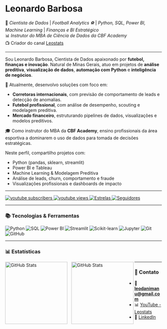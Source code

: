 # Leonardo Barbosa

🎯 *Cientista de Dados* | *Football Analytics ⚽* | *Python, SQL, Power BI, Machine Learning* | *Finanças e BI Estratégico*  
📊 *Instrutor do MBA de Ciência de Dados da CBF Academy*  
📺 Criador do canal [Leostats](https://www.youtube.com/@leostats)

---

Sou Leonardo Barbosa, Cientista de Dados apaixonado por **futebol, finanças e inovação**. Natural de Minas Gerais, atuo em projetos de **análise preditiva**, **visualização de dados**, **automação com Python** e **inteligência de negócios**.

💼 Atualmente, desenvolvo soluções com foco em:
- **Corretoras internacionais**, com previsão de comportamento de leads e detecção de anomalias.
- **Futebol profissional**, com análise de desempenho, scouting e modelagem preditiva.
- **Mercado financeiro**, estruturando pipelines de dados, visualizações e modelos preditivos.

🎓 Como instrutor do MBA da **CBF Academy**, ensino profissionais da área esportiva a dominarem o uso de dados para tomada de decisões estratégicas.

Neste perfil, compartilho projetos com:
- Python (pandas, sklearn, streamlit)
- Power BI e Tableau
- Machine Learning & Modelagem Preditiva
- Análise de leads, churn, comportamento e fraude
- Visualizações profissionais e dashboards de impacto

---

<p align="left">
    <a href="https://www.youtube.com/@leonardobarbosa777?sub_confirmation=1">
        <img 
            alt="youtube subscribers" 
            title="Inscreva-se no meu canal" 
            src="https://custom-icon-badges.demolab.com/youtube/channel/subscribers/UCk_hE-8Pn5Y47NrXA9-lRpw?color=%23E05D44&label=Inscreva-se&logo=video&logoColor=white&style=for-the-badge&labelColor=CE4630"
        />
    </a>
    <a href="https://www.youtube.com/@leonardobarbosa777">
        <img 
            alt="youtube views" 
            title="Vizualizações no YouTube" 
            src="https://custom-icon-badges.demolab.com/youtube/channel/views/UCk_hE-8Pn5Y47NrXA9-lRpw?color=%23E1AD0E&logo=eye&logoColor=white&style=for-the-badge&labelColor=C79600"
        />
    </a> 
    <a href="https://github.com/leojoker?tab=repositories&sort=stargazers">
        <img 
            alt="Estrelas" 
            title="Estrelas" 
            src="https://custom-icon-badges.demolab.com/github/stars/leojoker?color=55960c&style=for-the-badge&labelColor=488207&logo=star&label=estrelas"
        />
    </a>
    <a href="https://github.com/leojoker?tab=followers">
        <img 
            alt="Seguidores" 
            title="Me siga no GitHub" 
            src="https://custom-icon-badges.demolab.com/github/followers/leojoker?color=236ad3&labelColor=1155ba&style=for-the-badge&logo=github&label=Seguidores&logoColor=white"
        />
    </a>
</p>

---

### 📚 Tecnologias & Ferramentas

![Python](https://img.shields.io/badge/Python-3776AB?style=flat&logo=python&logoColor=white)
![SQL](https://img.shields.io/badge/SQL-4479A1?style=flat&logo=mysql&logoColor=white)
![Power BI](https://img.shields.io/badge/Power%20BI-F2C811?style=flat&logo=powerbi&logoColor=black)
![Streamlit](https://img.shields.io/badge/Streamlit-FF4B4B?style=flat&logo=streamlit&logoColor=white)
![Scikit-learn](https://img.shields.io/badge/Scikit--learn-F7931E?style=flat&logo=scikit-learn&logoColor=white)
![Jupyter](https://img.shields.io/badge/Jupyter-F37626?style=flat&logo=jupyter&logoColor=white)
![Git](https://img.shields.io/badge/Git-F05032?style=flat&logo=git&logoColor=white)
![GitHub](https://img.shields.io/badge/GitHub-181717?style=flat&logo=github&logoColor=white)

---

### 📊 Estatísticas

<p>
  <img 
    align="left" 
    alt="GitHub Stats" 
    height="200" 
    style="padding-right: 10px;" 
    src="https://github-readme-stats.vercel.app/api?username=leojoker&show_icons=true&theme=tokyonight&include_all_commits=true&locale=pt-br" 
  />

<img 
      align="left" 
      alt="GitHub Stats" 
      height="200" 
      src="https://github-readme-stats.vercel.app/api/top-langs/?username=leojoker&theme=tokyonight&layout=compact&custom_title=Tecnologias&langs_count=9" 
  />


</p>


---

### 📎 Contato
- 📧 **leodanimanu@gmail.com**
- 📊 [YouTube - Leostats](https://www.youtube.com/@leostats)
- 💼 [LinkedIn](https://www.linkedin.com/in/leonardo-barbosa777/)
